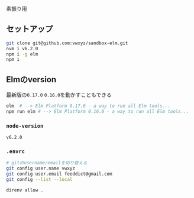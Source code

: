 素振り用

## セットアップ

```bash
git clone git@github.com:vwxyz/sandbox-elm.git
nvm i v6.2.0
npm i -g elm
npm i
```
## Elmのversion

最新版の`0.17.0`
`0.16.0`を動かすこともできる

```bash
elm  # --> Elm Platform 0.17.0 - a way to run all Elm tools...
npm run elm # --> Elm Platform 0.16.0 - a way to run all Elm tools...
```


### `node-version`

```
v6.2.0
```

### `.envrc`

```bash
# gitのusername/emailを切り替える
git config user.name vwxyz
git config user.email feeddict@gmail.com
git config --list --local
```

`direnv allow .`
